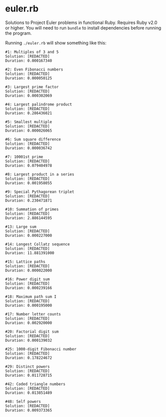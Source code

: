 euler.rb
========

Solutions to Project Euler problems in functional Ruby. Requires Ruby v2.0 or
higher. You will need to run `bundle` to install dependencies before running
the program.

Running `./euler.rb` will show something like this:

    #1: Multiples of 3 and 5
    Solution: [REDACTED]
    Duration: 0.000167340

    #2: Even Fibonacci numbers
    Solution: [REDACTED]
    Duration: 0.000050125

    #3: Largest prime factor
    Solution: [REDACTED]
    Duration: 0.000302069

    #4: Largest palindrome product
    Solution: [REDACTED]
    Duration: 0.286436021

    #5: Smallest multiple
    Solution: [REDACTED]
    Duration: 0.000026065

    #6: Sum square difference
    Solution: [REDACTED]
    Duration: 0.000036742

    #7: 10001st prime
    Solution: [REDACTED]
    Duration: 0.079404978

    #8: Largest product in a series
    Solution: [REDACTED]
    Duration: 0.001958055

    #9: Special Pythagorean triplet
    Solution: [REDACTED]
    Duration: 0.230471871

    #10: Summation of primes
    Solution: [REDACTED]
    Duration: 2.886144595

    #13: Large sum
    Solution: [REDACTED]
    Duration: 0.000227000

    #14: Longest Collatz sequence
    Solution: [REDACTED]
    Duration: 11.881391000

    #15: Lattice paths
    Solution: [REDACTED]
    Duration: 0.000022000

    #16: Power digit sum
    Solution: [REDACTED]
    Duration: 0.000239166

    #18: Maximum path sum I
    Solution: [REDACTED]
    Duration: 0.000195000

    #17: Number letter counts
    Solution: [REDACTED]
    Duration: 0.002920000

    #20: Factorial digit sum
    Solution: [REDACTED]
    Duration: 0.000139032

    #25: 1000-digit Fibonacci number
    Solution: [REDACTED]
    Duration: 0.178224672

    #29: Distinct powers
    Solution: [REDACTED]
    Duration: 0.011728715

    #42: Coded triangle numbers
    Solution: [REDACTED]
    Duration: 0.013851489

    #48: Self powers
    Solution: [REDACTED]
    Duration: 0.009373365
